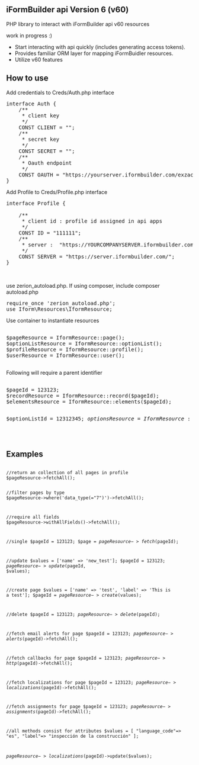 <h2>iFormBuilder api Version 6 (v60)</h2>
<p>PHP library to interact with iFormBuilder api v60 resources</p>
work in progress :)
<ul>
    <li>Start interacting with api quickly (includes generating access tokens).</li>
    <li>Provides familiar ORM layer for mapping iFormBuidler resources.</li>
    <li>Utilize v60 features</li>
</ul>

<h2>How to use</h2>
<p>Add credentials to Creds/Auth.php interface</p>
<pre>
interface Auth {
    /**
     * client key
     */
    CONST CLIENT = "";
    /**
     * secret key
     */
    CONST SECRET = "";
    /**
     * Oauth endpoint
     */
    CONST OAUTH = "https://yourserver.iformbuilder.com/exzact/api/oauth/token";
}
</pre>

<p>Add Profile to Creds/Profile.php interface</p>

<pre>
interface Profile {

    /**
     * client id : profile id assigned in api apps
     */
    CONST ID = "111111";
    /**
     * server :  "https://YOURCOMPANYSERVER.iformbuilder.com/"
     */
    CONST SERVER = "https://server.iformbuilder.com/";
}


</pre>

<p>use zerion_autoload.php.  If using composer, include composer autoload.php</p>
<pre>
require_once 'zerion_autoload.php';
use Iform\Resources\IformResource;
</pre>
<p>Use container to instantiate resources</p>
<pre>
<div>
$pageResource = IformResource::page();
$optionListResource = IformResource::optionList();
$profileResource = IformResource::profile();
$userResource = IformResource::user();
</div>
</pre>
<p>Following will require a parent identifier</p>
<pre>
<div>
$pageId = 123123;
$recordResource = IformResource::record($pageId);
$elementsResource = IformResource::elements($pageId);

$optionListId = 12312345;
$optionsResource = IformResource::options($optionListId);
</div>
</pre>

<h2>Examples</h2>
<pre>
<code>
//return an collection of all pages in profile
$pageResource->fetchAll();

//filter pages by type
$pageResource->where('data_type(="7")')->fetchAll();

//require all fields
$pageResource->withAllFields()->fetchAll();

//single
$pageId = 123123;
$page = $pageResource->fetch($pageId);

//update
$values = ['name' => 'new_test'];
$pageId = 123123;
$pageResource->update($pageId, $values);

//create page
$values = ['name' => 'test', 'label' => 'This is a test'];
$pageId = $pageResource->create($values);

//delete
$pageId = 123123;
$pageResource->delete($pageId);

//fetch email alerts for page
$pageId = 123123;
$pageResource->alerts($pageId)->fetchAll();

//fetch callbacks for page
$pageId = 123123;
$pageResource->http($pageId)->fetchAll();

//fetch localizations for page
$pageId = 123123;
$pageResource->localizations($pageId)->fetchAll();

//fetch assignments for page
$pageId = 123123;
$pageResource->assignments($pageId)->fetchAll();

//all methods consist for attributes
$values = [
        "language_code"=> "es",
        "label"=> "inspección de la construcción"
];

$pageResource->localizations($pageId)->update($values);
</code>
</pre>
